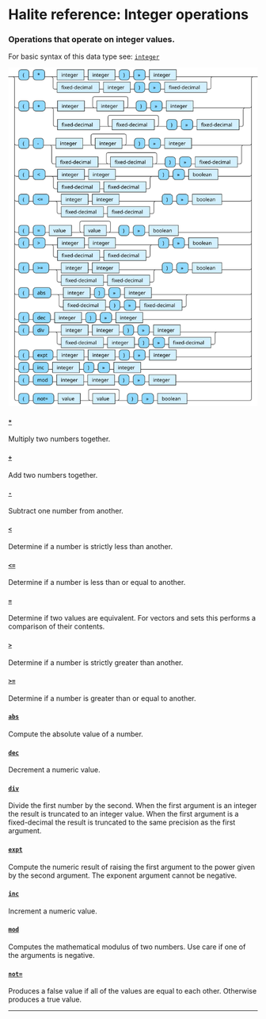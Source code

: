 <!---
  This markdown file was generated. Do not edit.
  -->

# Halite reference: Integer operations

### <a name="integer-op"></a>Operations that operate on integer values.

For basic syntax of this data type see: [`integer`](halite-basic-syntax-reference.md#integer)

!["integer-op"](./halite-bnf-diagrams/integer-op.svg)

#### [`*`](halite-full-reference.md#_S)

Multiply two numbers together.

#### [`+`](halite-full-reference.md#_A)

Add two numbers together.

#### [`-`](halite-full-reference.md#-)

Subtract one number from another.

#### [`<`](halite-full-reference.md#_L)

Determine if a number is strictly less than another.

#### [`<=`](halite-full-reference.md#_L_E)

Determine if a number is less than or equal to another.

#### [`=`](halite-full-reference.md#_E)

Determine if two values are equivalent. For vectors and sets this performs a comparison of their contents.

#### [`>`](halite-full-reference.md#_G)

Determine if a number is strictly greater than another.

#### [`>=`](halite-full-reference.md#_G_E)

Determine if a number is greater than or equal to another.

#### [`abs`](halite-full-reference.md#abs)

Compute the absolute value of a number.

#### [`dec`](halite-full-reference.md#dec)

Decrement a numeric value.

#### [`div`](halite-full-reference.md#div)

Divide the first number by the second. When the first argument is an integer the result is truncated to an integer value. When the first argument is a fixed-decimal the result is truncated to the same precision as the first argument.

#### [`expt`](halite-full-reference.md#expt)

Compute the numeric result of raising the first argument to the power given by the second argument. The exponent argument cannot be negative.

#### [`inc`](halite-full-reference.md#inc)

Increment a numeric value.

#### [`mod`](halite-full-reference.md#mod)

Computes the mathematical modulus of two numbers. Use care if one of the arguments is negative.

#### [`not=`](halite-full-reference.md#not_E)

Produces a false value if all of the values are equal to each other. Otherwise produces a true value.

---
